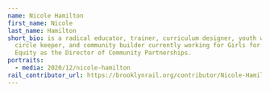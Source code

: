 ```yaml
---
name: Nicole Hamilton
first_name: Nicole
last_name: Hamilton
short_bio: is a radical educator, trainer, curriculum designer, youth worker,
  circle keeper, and community builder currently working for Girls for Gender
  Equity as the Director of Community Partnerships.
portraits:
  - media: 2020/12/nicole-hamilton
rail_contributor_url: https://brooklynrail.org/contributor/Nicole-Hamilton
---
```

